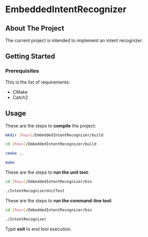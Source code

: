 # EmbeddedIntentRecognizer

## About The Project
The current project is intended to implement an intent recognizer.

## Getting Started
### Prerequisites
This is the list of requirements:
- CMake
- Catch2

## Usage
These are the steps to **compile** the project:
```sh
mkdir [Repo]/EmbeddedIntentRecognizer/build

cd [Repo]/EmbeddedIntentRecognizer/build

cmake ..

make
```

These are the steps to **run the unit test**:
```sh
cd [Repo]/EmbeddedIntentRecognizer/bin

./IntentRecognizerUnitTest
```

These are the steps to **run the command-line tool**:
```sh
cd [Repo]/EmbeddedIntentRecognizer/bin

./IntentRecognizer
```
Type **exit** to end tool execution.
